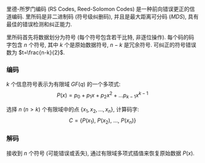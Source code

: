 里德-所罗门编码 (RS Codes, Reed-Solomon Codes) 是一种前向错误更正的信道编码. 里所码是非二进制码 (符号级纠删码), 并且是最大距离可分码 ($MDS$), 具有最佳的错误检测和纠正能力.

里所码首先将数据划分为符号 (每个符号包含若干比特, 非逐位操作). 每个码的码字包含 $n$ 个符号, 其中 $k$ 个是原始数据符号, $n-k$ 是冗余符号. 可纠正的符号错误数为 $t=\frac{n-k}{2}$.

### 编码

$k$ 个信息符号表示为有限域 $GF(q)$ 的一个多项式: $$P(x)=p_{0}+p_{1}x+p_{2}x^{2}+\dots p_{k-1}x^{k-1}$$

选择 $n$ (${} n\gt k {}$) 个有限域中的点 $\{ x_{1},x_{2},\dots,x_{n} \}$, 计算码字: $$C=\{ P(x_{1}),\ P(x_{2}),\ \dots,\ P(x_{n}) \}$$

### 解码

接收到 $n$ 个符号 (可能错误或丢失), 通过有限域多项式插值来恢复原始数据 $P(x)$.